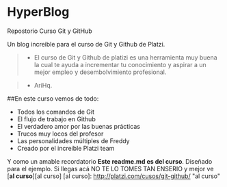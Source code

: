 # HyperBlog
Repostorio Curso Git y GitHub

Un blog increible para el curso de Git y Github de Platzi.

>- El curso de Git y Github de platizi es una herramienta muy buena la cual te ayuda a incrementar tu conocimiento y aspirar a un mejor empleo y desembolvimiento profesional.

> - AriHq.

##En este curso vemos de todo:
* Todos los comandos de Git
* El flujo de trabajo en Github
* El verdadero amor por las buenas prácticas
* Trucos muy locos del profesor
* Las personalidades múltiples de Freddy
* Creado por el increible Platzi team

Y como un amable recordatorio **Este readme.md es del curso**. Diseñado para el ejemplo. Si llegas acá NO TE LO TOMES TAN ENSERIO y mejor ve [**al curso**][al curso]
[al curso]: http://platzi.com/cusos/git-github/ "al curso"
